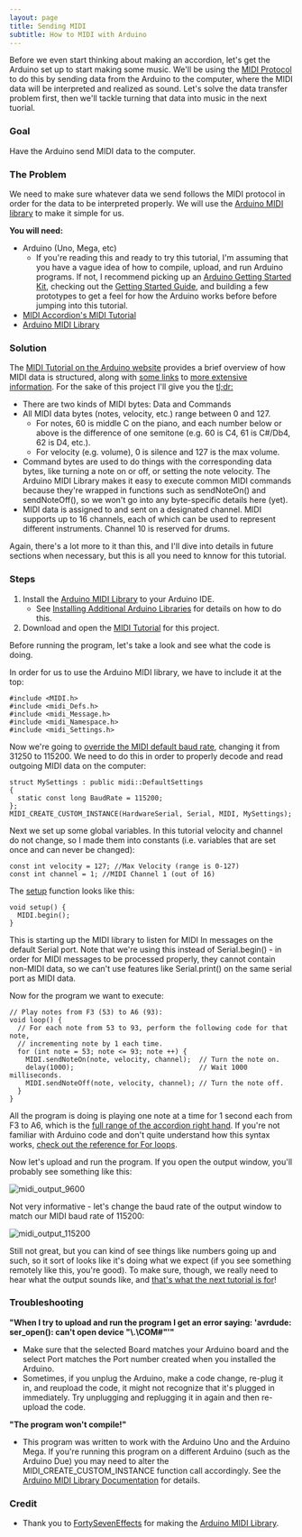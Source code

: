 ```yaml
---
layout: page
title: Sending MIDI
subtitle: How to MIDI with Arduino
---
```


Before we even start thinking about making an accordion, let's get the Arduino set up to start making some music.  We'll be using the [MIDI Protocol](https://en.wikipedia.org/wiki/MIDI) to do this by sending data from the Arduino to the computer, where the MIDI data will be interpreted and realized as sound.  Let's solve the data transfer problem first, then we'll tackle turning that data into music in the next tuorial.

### Goal

Have the Arduino send MIDI data to the computer.

### The Problem 

We need to make sure whatever data we send follows the MIDI protocol in order for the data to be interpreted properly.  We will use the [Arduino MIDI library](http://playground.arduino.cc/Main/MIDILibrary) to make it simple for us.

**You will need:**

- Arduino (Uno, Mega, etc)
    - If you're reading this and ready to try this tutorial, I'm assuming that you have a vague idea of how to compile, upload, and run Arduino programs.  If not, I recommend picking up an [Arduino Getting Started Kit](https://www.amazon.com/s/ref=nb_sb_ss_c_1_18?url=search-alias%3Daps&field-keywords=arduino+getting+started+kit&sprefix=arduino+getting+st%2Caps%2C202), checking out the [Getting Started Guide](https://www.arduino.cc/en/Guide/HomePage), and building a few prototypes to get a feel for how the Arduino works before before jumping into this tutorial.
- [MIDI Accordion's MIDI Tutorial](https://github.com/bvavra/MIDI_Accordion/tree/master/Prototypes/MIDI_Tutorial)
- [Arduino MIDI Library](http://playground.arduino.cc/Main/MIDILibrary)

### Solution

The [MIDI Tutorial on the Arduino website](https://www.arduino.cc/en/Tutorial/Midi) provides a brief overview of how MIDI data is structured, along with [some links](http://www.tigoe.net/pcomp/code/communication/midi/) to [more extensive information](http://hinton-instruments.co.uk/reference/midi/protocol/index.htm).  For the sake of this project I'll give you the [tl;dr:](https://en.wikipedia.org/wiki/Wikipedia:Too_long;_didn%27t_read)

- There are two kinds of MIDI bytes: Data and Commands
- All MIDI data bytes (notes, velocity, etc.) range between 0 and 127.
    - For notes, 60 is middle C on the piano, and each number below or above is the difference of one semitone (e.g. 60 is C4, 61 is C#/Db4, 62 is D4, etc.).
    - For velocity (e.g. volume), 0 is silence and 127 is the max volume.
- Command bytes are used to do things with the corresponding data bytes, like turning a note on or off, or setting the note velocity.  The Arduino MIDI Library makes it easy to execute common MIDI commands because they're wrapped in functions such as sendNoteOn() and sendNoteOff(), so we won't go into any byte-specific details here (yet).
- MIDI data is assigned to and sent on a designated channel. MIDI supports up to 16 channels, each of which can be used to represent different instruments. Channel 10 is reserved for drums.

Again, there's a lot more to it than this, and I'll dive into details in future sections when necessary, but this is all you need to knnow for this tutorial.

### Steps


1. Install the [Arduino MIDI Library](http://playground.arduino.cc/Main/MIDILibrary) to your Arduino IDE.
    - See [Installing Additional Arduino Libraries](https://www.arduino.cc/en/Guide/Libraries) for details on how to do this.
2. Download and open the [MIDI Tutorial](https://github.com/bvavra/MIDI_Accordion/tree/master/Prototypes/MIDI_Tutorial) for this project.
    
Before running the program, let's take a look and see what the code is doing.

In order for us to use the Arduino MIDI library, we have to include it at the top:

    #include <MIDI.h>
    #include <midi_Defs.h>
    #include <midi_Message.h>
    #include <midi_Namespace.h>
    #include <midi_Settings.h>
    
Now we're going to [override the MIDI default baud rate](http://arduinomidilib.fortyseveneffects.com/a00013.html), changing it from 31250 to 115200.  We need to do this in order to properly decode and read outgoing MIDI data on the computer:

    struct MySettings : public midi::DefaultSettings
    {
      static const long BaudRate = 115200;
    };
    MIDI_CREATE_CUSTOM_INSTANCE(HardwareSerial, Serial, MIDI, MySettings);

Next we set up some global variables.  In this tutorial velocity and channel do not change, so I made them into constants (i.e. variables that are set once and can never be changed):

    const int velocity = 127; //Max Velocity (range is 0-127)
    const int channel = 1; //MIDI Channel 1 (out of 16)
    
The [setup](https://www.arduino.cc/en/Reference/Setup) function looks like this:

    void setup() {
      MIDI.begin();
    }
    
This is starting up the MIDI library to listen for MIDI In messages on the default Serial port.  Note that we're using this instead of Serial.begin() - in order for MIDI messages to be processed properly, they cannot contain non-MIDI data, so we can't use features like Serial.print() on the same serial port as MIDI data.

Now for the program we want to execute:

    // Play notes from F3 (53) to A6 (93):
    void loop() {
      // For each note from 53 to 93, perform the following code for that note,
	  // incrementing note by 1 each time.
      for (int note = 53; note <= 93; note ++) {
        MIDI.sendNoteOn(note, velocity, channel);  // Turn the note on.
        delay(1000);                               // Wait 1000 milliseconds.
        MIDI.sendNoteOff(note, velocity, channel); // Turn the note off.
      }
    }
    
All the program is doing is playing one note at a time for 1 second each from F3 to A6, which is the [full range of the accordion right hand](https://en.wikipedia.org/wiki/Piano_accordion).  If you're not familiar with Arduino code and don't quite understand how this syntax works, [check out the reference for For loops](https://www.arduino.cc/en/Reference/For).

Now let's upload and run the program.  If you open the output window, you'll probably see something like this:

![midi_output_9600](https://raw.githubusercontent.com/bvavra/MIDI_Accordion/gh-pages/img/midi/midi_output_9600.JPG)

Not very informative - let's change the baud rate of the output window to match our MIDI baud rate of 115200:

![midi_output_115200](https://raw.githubusercontent.com/bvavra/MIDI_Accordion/gh-pages/img/midi/midi_output_115200.JPG)

Still not great, but you can kind of see things like numbers going up and such, so it sort of looks like it's doing what we expect (if you see something remotely like this, you're good).  To make sure, though, we really need to hear what the output sounds like, and [that's what the next tutorial is for](../midi-playback)!

### Troubleshooting

**"When I try to upload and run the program I get an error saying: 'avrdude: ser_open(): can't open device "\\.\COM#"'"**

- Make sure that the selected Board matches your Arduino board and the select Port matches the Port number created when you installed the Arduino.
- Sometimes, if you unplug the Arduino, make a code change, re-plug it in, and reupload the code, it might not recognize that it's plugged in immediately.  Try unplugging and replugging it in again and then re-upload the code.

**"The program won't compile!"**

- This program was written to work with the Arduino Uno and the Arduino Mega.  If you're running this program on a different Arduino (such as the Arduino Due) you may need to alter the MIDI_CREATE_CUSTOM_INSTANCE function call accordingly.  See the [Arduino MIDI Library Documentation](http://arduinomidilib.fortyseveneffects.com/a00020.html#a95faae7d93fc1a603f99cc7ad92d72bf) for details.

### Credit

- Thank you to [FortySevenEffects](https://github.com/FortySevenEffects) for making the [Arduino MIDI Library](https://github.com/FortySevenEffects/arduino_midi_library).
